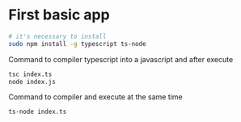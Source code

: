 # First basic app

```bash
# it's necessary to install
sudo npm install -g typescript ts-node
```

Command to compiler typescript into a javascript and after execute

```bash
tsc index.ts
node index.js
```

Command to compiler and execute at the same time

```bash
ts-node index.ts
```
